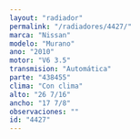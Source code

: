 ```yaml
---
layout: "radiador"
permalink: "/radiadores/4427/"
marca: "Nissan"
modelo: "Murano"
ano: "2010"
motor: "V6 3.5"
transmision: "Automática"
parte: "438455"
clima: "Con clima"
alto: "26 7/16"
ancho: "17 7/8"
observaciones: ""
id: "4427"
---
```


